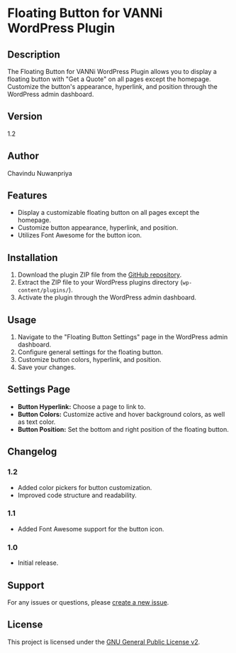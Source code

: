 # Floating Button for VANNi WordPress Plugin

## Description

The Floating Button for VANNi WordPress Plugin allows you to display a floating button with "Get a Quote" on all pages except the homepage. Customize the button's appearance, hyperlink, and position through the WordPress admin dashboard.

## Version

1.2

## Author

Chavindu Nuwanpriya

## Features

- Display a customizable floating button on all pages except the homepage.
- Customize button appearance, hyperlink, and position.
- Utilizes Font Awesome for the button icon.

## Installation

1. Download the plugin ZIP file from the [GitHub repository](https://github.com/chavindu/wp-floating-button/).
2. Extract the ZIP file to your WordPress plugins directory (`wp-content/plugins/`).
3. Activate the plugin through the WordPress admin dashboard.

## Usage

1. Navigate to the "Floating Button Settings" page in the WordPress admin dashboard.
2. Configure general settings for the floating button.
3. Customize button colors, hyperlink, and position.
4. Save your changes.

## Settings Page

- **Button Hyperlink:** Choose a page to link to.
- **Button Colors:** Customize active and hover background colors, as well as text color.
- **Button Position:** Set the bottom and right position of the floating button.

## Changelog

### 1.2

- Added color pickers for button customization.
- Improved code structure and readability.

### 1.1

- Added Font Awesome support for the button icon.

### 1.0

- Initial release.

## Support

For any issues or questions, please [create a new issue](https://github.com/chavindu/wp-floating-button/issues).

## License

This project is licensed under the [GNU General Public License v2](LICENSE).

